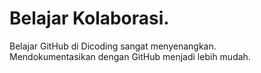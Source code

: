 # Belajar Kolaborasi.
Belajar GitHub di Dicoding sangat menyenangkan. <br>
Mendokumentasikan dengan GitHub menjadi lebih mudah.
